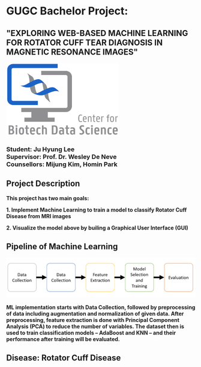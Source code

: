 # GUGC Bachelor Project:
<h2> "EXPLORING WEB-BASED MACHINE LEARNING FOR ROTATOR CUFF TEAR DIAGNOSIS IN MAGNETIC RESONANCE IMAGES" </h2>
<img src='img/Logo_Biotech.png' width=300px, height=194px>
<h3> 
  <b> Student: </b> Ju Hyung Lee <br/>
  <b> Supervisor: </b> Prof. Dr. Wesley De Neve <br/>
  <b> Counsellors: </b> Mijung Kim, Homin Park <br/>
</h3>

<h2> Project Description </h2>
<p>
  <b> This project has two main goals: <b>
</p>
<p> 1. Implement Machine Learning to train a model to classify Rotator Cuff Disease from MRI images </p>
<p> 2. Visualize the model above by builing a Graphical User Interface (GUI)</p>

<h2> Pipeline of Machine Learning </h2>
  <img src='img/Pipeline_ML.png'>
  <p>
    ML implementation starts with Data Collection, followed by preprocessing of data including augmentation and normalization of given data. After preprocessing, feature extraction is done with Principal Component Analysis (PCA) to reduce the number of variables. The dataset then is used to train classification models – AdaBoost and KNN – and their performance after training will be evaluated.
  </p>

<h2> Disease: Rotator Cuff Disease </h2>

<style src='css'>
<img src='img/RCT_schematic.png'>
<img src='img/RCT_MRI.jpg'>
<p> 
  Particularily, I will be examining MRI images of human shoulder. Moreover, from the MRI image, I will only 
  observe the Supraspinatus tendons region. It is one of the group of shoulder muscles/tendons - altogether
  referrring to "Rotator Cuff" - that act to stabilize the shoulder. If the patient suffers from supraspinatus 
  tendons tearing, a white spot will appear in the MRI image.
</p>


<h2> Deep Learning Implementation </h2>

<h3> Samples information </h3>
<p> MRI images were obtained from archive in a hospital: 2643 patients, 16 MRI images of shoulder per patient. </p>

<h3> Image augmentation </h3>
<p> In order to increase sample size, different modifications were done to image: </p>
<pre>
<p> 1. Flip (vertical, horizontal) </p>
<p> 2. Gaussian Noise </p>
<p> 3. Contrast </p> 
<p> 4. Scaling </p> 
<p> 5. Gamma Correction </p>
<p> 6. Gaussian Blur </p> 
<p> 7. Rotation </p>
<p> 8. Shearing </p>
</pre>

 
  



